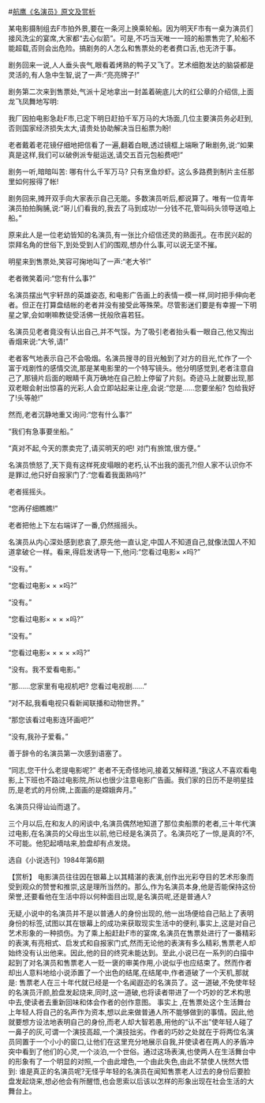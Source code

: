 #[航鹰《名演员》原文及赏析](https://www.vrrw.net/wx/15330.html)

某电影摄制组去F市拍外景,要在一条河上换乘轮船。因为明天F市有一桌为演员们接风洗尘的宴席,大家都“去心似箭”。可是,不巧当天唯一一班的船票售完了,轮船不能超载,否则会出危险。搞剧务的人怎么和售票处的老者费口舌,也无济于事。

剧务回来一说,人人垂头丧气,眼看着烤熟的鸭子又飞了。艺术细胞发达的脑袋都是灵活的,有人急中生智,说了一声:“亮亮牌子!”

剧务第二次来到售票处,气派十足地拿出一封盖着碗底儿大的红公章的介绍信,上面龙飞凤舞地写明:

我厂因拍电影急赴F市,已定下明日赶拍千军万马的大场面,几位主要演员务必赶到,否则国家经济损失太大,请贵处协助解决当日船票为盼!

老者戴着老花镜仔细地把信看了一遍,翻着白眼,透过镜框上端瞅了瞅剧务,说:“如果真是这样,我们可以破例派专艇运送,请交五百元包船费吧!”

剧务一听,暗暗叫苦: 哪有什么千军万马? 只有烹鱼炒虾。这么多路费到制片主任那里如何报得了帐!

剧务回来,摊开双手向大家表示自己无能。多数演员听后,都说算了。唯有一位青年演员拍拍胸脯,说:“哥儿们看我的,我去了马到成功!一分钱不花,管叫码头领导送咱上船。”

原来此人是一位老幼皆知的名演员,有一张比介绍信还灵的熟面孔。在市民兴起的崇拜名角的世俗下,到处受到人们的围观,想办什么事,可以说无坚不摧。

明星来到售票处,笑容可掬地叫了一声:“老大爷!”

老者微笑着问:“您有什么事?”

名演员摆出气宇轩昂的英雄姿态, 和电影广告画上的表情一模一样,同时把手伸向老者。但正在打算盘结帐的老者并没有接受此等殊荣。尽管影迷们要是有幸握一下明星之掌,会如喇嘛教徒受活佛一抚般欣喜若狂。

名演员见老者竟没有认出自己,并不气馁。为了吸引老者抬头看一眼自己,他又掏出香烟来说:“大爷,请!”

老者客气地表示自己不会吸烟。名演员搜寻的目光触到了对方的目光,忙作了一个富于戏剧性的感情交流,那是某电影里的一个特写镜头。他分明感觉到,老者注意自己了,那镜片后面的眼睛千真万确地在自己脸上停留了片刻。奇迹马上就要出现,那双老眼会射出惊喜的光彩,人会立即站起来让座,会说:“您是……您要坐船? 包给我好了!头等舱!”

然而,老者沉静地重又询问:“您有什么事?”

“我们有急事要坐船。”

“真对不起,今天的票卖完了,请买明天的吧! 对门有旅馆,很方便。”

名演员愤怒了,天下竟有这样死皮塌眼的老朽,认不出我的面孔?!但人家不认识你不是罪过,他只好自报家门了:“您看着我面熟吗?”

老者摇摇头。

“您再仔细瞧瞧!”

老者把他上下左右端详了一番,仍然摇摇头。

名演员从内心深处感到悲哀了,原先他一直认定,中国人不知道自己,就像法国人不知道拿破仑一样。看来,得启发诱导一下,他问:“您看过电影× ×吗?”

“没有。”

“您看过电影× × ×吗?”

“没有。”

“您看过电影× × × ×吗?”

“没有。”

“您看过电影× × × × ×吗?”

“没有。我不爱看电影。”

“那……您家里有电视机吧? 您看过电视剧……”

“对不起,我看电视只看新闻联播和动物世界。”

“那您该看过电影连环画吧?”

“没有,我孙子爱看。”

善于辞令的名演员第一次感到语塞了。

“同志,您干什么老提电影呢?” 老者不无奇怪地问,接着又解释道,“我这人不喜欢看电影,上下班也不路过电影院,所以也很少注意电影广告画。我们家的日历不是明星挂历,是老式的月份牌,上面画的是嫦娥奔月。”

名演员只得讪讪而退了。

三个月以后,在和友人的闲谈中,名演员偶然地知道了那位卖船票的老者,三十年代演过电影,在名演员的父母出生以前,他已经是名演员了。名演员吃了一惊,是真的?不,不可能。他犯起嘀咕来,脸盘却有点发烧。

选自《小说选刊》1984年第6期



【赏析】 电影演员往往因在银幕上以其精湛的表演,创作出光彩夺目的艺术形象而受到观众的赞誉和推崇,这是理所当然的。那么,作为名演员本身,他是否能保持这份荣誉,还要看他在生活中将以何种面目出现,是名演员呢,还是普通人?

无疑,小说中的名演员并不是以普通人的身份出现的,他一出场便给自己贴上了表明身份的标签,试图以其在银幕上的成功来获取现实生活中的便利,事实上,这是对自己艺术形象的一种损伤。为了乘上船赶赴F市的宴席,名演员在售票处进行了一番精彩的表演,有亮相式、启发式和自报家门式,然而无论他的表演有多么精彩,售票老人却始终没有认出他来。因此,他的目的终究未能达到。至此,小说已在一系列的白描中起到了对名演员和售票老人一贬一褒的审美作用,小说似乎也应结束了。然而作者却出人意料地给小说添置了一个出色的结尾,在结尾中,作者道破了一个天机,那就是: 售票老人在三十年代就已经是一个名闻遐迩的名演员了。这一道破,不免使年轻的名演员汗颜,脸盘发起烧来,同时,这一道破,也将读者带进了一个巧妙的艺术构思中去,使读者去重新回味和体会作者的创作意图。 事实上 ,在售票处这个生活舞台上年轻人将自己的名声作为资本,想以此来做普通人所不能够做到的事情。因此,他就要想方设法地表明自己的身份,而老人却大智若愚,用他的“认不出”使年轻人碰了一鼻子的灰,可谓一个演技高超,一个演技拙劣。作者的巧妙之处就在于将两位名演员同置于一个小小的窗口,让他们在这里充分地展示自我,并使读者在两人的矛盾冲突中看到了他们的心灵,一个淡泊,一个世俗。通过这场表演,也使两人在生活舞台中的形象有了一个明显的对照,一个由此增色,一个由此失色,由此不禁使人恍然大悟到: 谁是真正的名演员呢?无怪乎年轻的名演员在闻知售票老人过去的身份后要脸盘发起烧来,想必他会有所醒悟,也会思索以后该以怎样的形象出现在社会生活的大舞台上。

